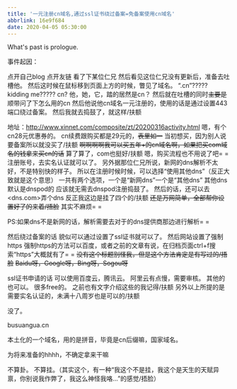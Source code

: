 ```yaml
---
title: '一元注册cn域名,通过ssl证书绕过备案=免备案使用cn域名'
abbrlink: 16e9f684
date: 2020-04-05 05:30:00
---
```

What's past is prologue.

<!--more-->事件起因：
点开自己blog
点开友链
看了下某位仁兄
然后看见这位仁兄没有更新后，准备去吐槽他。
然后这时候在鼠标移到页面上方的时候，瞥见了域名。
“.cn”?????
kidding me?????
cn?
他，她，它，踏的居然是cn？
然后就在吐槽的同时~~主要是~~顺带问了下怎么用的cn
然后他说他cn域名一元注册的，使用的话是通过设置443端口绕过备案。
然后我就去捣鼓了，就这样/扶额

地址：<http://www.xinnet.com/composite/zt/20200316activity.html>
嗯，有个cn28元优惠券的。
cn续费跟购买都是29元的，~~表里如一~~
当初想买，因为别人说要备案所以就没买了/扶额
~~啊啊啊啊我可以买五年+的cn域名啊，如果把买com域名的钱拿来买cn的话~~
算了算了，com也挺好/扶额
嗯，购买流程也不用说了吧= =
注册账号，去实名认证就可以了。
另外据那位仁兄所说，新网的dns解析不太好，不是特别快的样子。
所以在注册时候时候，可以选择“使用其他dns”（反正大致就是这个意思）
一共有两个选项，一个是“新网dns”一个是“其他dns”
其他dns默认是dnspod的
应该就无需去dnspod注册捣鼓了。
然后的话，还可以去<dns.com>弄个dns
反正我这边是挂了四个的/扶额
~~还是万网简单，全部帮你设置好了的来着/捂脸~~
其实不麻烦= =

PS:如果dns不是新网的话，解析需要去对于的dns提供商那边进行解析= =

然后绕过备案的话
貌似可以通过设置了ssl证书就可以了。
然后网站设置了强制https
强制https的方法可以百度，或者之前的文章有说，在归档页面ctrl+f搜索“https”大概就有了= =
~~没有这个标题别怪我，但是这个方法肯定是有写过的/捂脸~~
~~Baidu呀，Google呀，Bing呀，Sogou呀~~

ssl证书申请的话
可以使用百度云，腾讯云。
阿里云有点慢，需要审核。
其他的也可以。
很多free的。
之前也有文字介绍这些的我记得/扶额
另外以上所提的是需要实名认证的，未满十八周岁也是可以的/扶额

没了。

busuangua.cn

本土化的一个域名，用的是拼音，毕竟是cn后缀嘛，国家域名。

为将来准备的hhhh，不确定拿来干嘛

不算卦。
不算挂。（其实这个，有一种“我这个不是挂，我这个是天生的天赋异禀，你别说我作弊了，我这么神怪我咯...”的感觉/捂脸）

